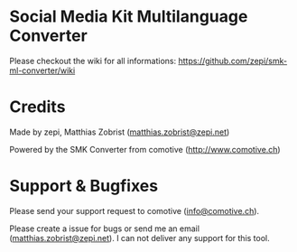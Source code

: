 # Social Media Kit Multilanguage Converter
Please checkout the wiki for all informations: https://github.com/zepi/smk-ml-converter/wiki

# Credits
Made by zepi, Matthias Zobrist (matthias.zobrist@zepi.net)

Powered by the SMK Converter from comotive (http://www.comotive.ch)

# Support & Bugfixes
Please send your support request to comotive (info@comotive.ch).

Please create a issue for bugs or send me an email (matthias.zobrist@zepi.net). I can not deliver any support for this tool.

